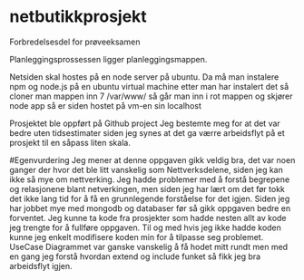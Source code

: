 # netbutikkprosjekt
Forbredelsesdel for prøveeksamen

Planleggingsprossessen ligger planleggingsmappen.

Netsiden skal hostes på en node server på ubuntu.
Da må man instalere npm og node.js på en ubuntu virtual machine
etter man har instalert det så cloner man mappen inn 7 /var/www/
så går man inn i rot mappen og skjører node app
så er siden hostet på vm-en sin localhost

Prosjektet ble oppført på Github project
Jeg bestemte meg for at det var bedre uten tidsestimater siden jeg synes at det ga værre arbeidsflyt på et prosjekt til en såpass liten skala.

#Egenvurdering
Jeg mener at denne oppgaven gikk veldig bra, det var noen ganger der hvor det ble litt vanskelig som Nettverksdelene, siden jeg kan ikke så mye om nettverking. Jeg hadde problemer med å forstå begrepene og relasjonene blant netverkingen, men siden jeg har lært om det før tokk det ikke lang tid for å få en grunnlegende forståelse for det igjen.
Siden jeg har jobbet mye med mongodb og databaser før så gikk oppgaven bedre en forventet. Jeg kunne ta kode fra prosjekter som hadde nesten allt av kode jeg trengte for å fullføre oppgaven.
Til og med hvis jeg ikke hadde koden kunne jeg enkelt modifisere koden min for å tilpasse seg problemet. UseCase Diagrammet var ganske vanskelig å få hodet mitt rundt
men med en gang jeg forstå hvordan extend og include funket så fikk jeg bra arbeidsflyt igjen.